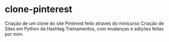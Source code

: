 # clone-pinterest
Criação de um clone do site Pinterest feito através do minicurso Criação de Sites em Python da Hashtag Treinamentos, com mudanças e adições feitas por mim.

